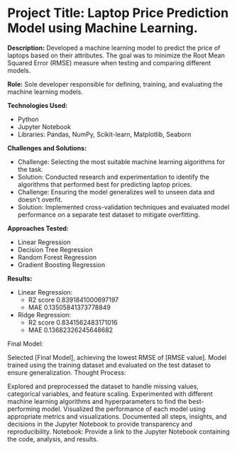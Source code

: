 # Project Title: Laptop Price Prediction Model using Machine Learning.

**Description:** Developed a machine learning model to predict the price of laptops based on their attributes. The goal was to minimize the Root Mean Squared Error (RMSE) measure when testing and comparing different models.

**Role:** Sole developer responsible for defining, training, and evaluating the machine learning models.

**Technologies Used:**
  - Python
  - Jupyter Notebook
  - Libraries: Pandas, NumPy, Scikit-learn, Matplotlib, Seaborn
    
**Challenges and Solutions:**
  - Challenge: Selecting the most suitable machine learning algorithms for the task.
  - Solution: Conducted research and experimentation to identify the algorithms that performed best for predicting laptop prices.
  - Challenge: Ensuring the model generalizes well to unseen data and doesn't overfit.
  - Solution: Implemented cross-validation techniques and evaluated model performance on a separate test dataset to mitigate overfitting.

**Approaches Tested:**
  - Linear Regression
  - Decision Tree Regression
  - Random Forest Regression
  - Gradient Boosting Regression
    
**Results:**
- Linear Regression: 
  - R2 score 0.8391841000697197
  - MAE 0.13505841373778849
- Ridge Regression:
  - R2 score 0.8341562483171016
  - MAE 0.13682326245648682
 
Final Model:

Selected [Final Model], achieving the lowest RMSE of [RMSE value].
Model trained using the training dataset and evaluated on the test dataset to ensure generalization.
Thought Process:

Explored and preprocessed the dataset to handle missing values, categorical variables, and feature scaling.
Experimented with different machine learning algorithms and hyperparameters to find the best-performing model.
Visualized the performance of each model using appropriate metrics and visualizations.
Documented all steps, insights, and decisions in the Jupyter Notebook to provide transparency and reproducibility.
Notebook: Provide a link to the Jupyter Notebook containing the code, analysis, and results.
